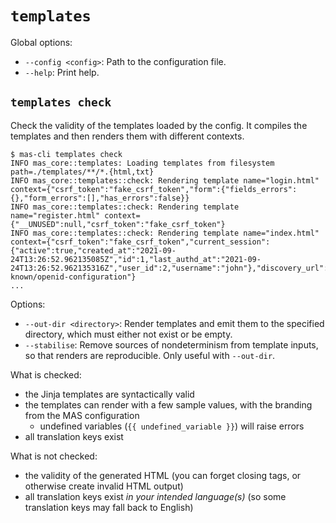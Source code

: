 # `templates`

Global options:
- `--config <config>`: Path to the configuration file.
- `--help`: Print help.

## `templates check`

Check the validity of the templates loaded by the config.
It compiles the templates and then renders them with different contexts.

```console
$ mas-cli templates check
INFO mas_core::templates: Loading templates from filesystem path=./templates/**/*.{html,txt}
INFO mas_core::templates::check: Rendering template name="login.html" context={"csrf_token":"fake_csrf_token","form":{"fields_errors":{},"form_errors":[],"has_errors":false}}
INFO mas_core::templates::check: Rendering template name="register.html" context={"__UNUSED":null,"csrf_token":"fake_csrf_token"}
INFO mas_core::templates::check: Rendering template name="index.html" context={"csrf_token":"fake_csrf_token","current_session":{"active":true,"created_at":"2021-09-24T13:26:52.962135085Z","id":1,"last_authd_at":"2021-09-24T13:26:52.962135316Z","user_id":2,"username":"john"},"discovery_url":"https://example.com/.well-known/openid-configuration"}
...
```

Options:
- `--out-dir <directory>`: Render templates and emit them to the specified directory, which must either not exist or be empty.
- `--stabilise`: Remove sources of nondeterminism from template inputs, so that renders are reproducible. Only useful with `--out-dir`.

What is checked:
- the Jinja templates are syntactically valid
- the templates can render with a few sample values, with the branding from the MAS configuration
  - undefined variables (`{{ undefined_variable }}`) will raise errors
- all translation keys exist

What is not checked:
- the validity of the generated HTML (you can forget closing tags, or otherwise create invalid HTML output)
- all translation keys exist *in your intended language(s)* (so some translation keys may fall back to English)
